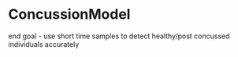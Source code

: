 # ConcussionModel
end goal - use short time samples to detect healthy/post concussed individuals accurately
